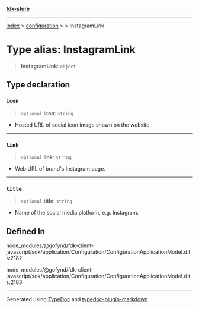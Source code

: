 [**fdk-store**](../../../README.md)
***

[Index](../../../API.md) > [configuration](../../README.md) > [<internal>](../README.md) > InstagramLink

# Type alias: InstagramLink

> **InstagramLink**: `object`

## Type declaration

### `icon`

> `optional` **icon**: `string`

- Hosted URL of social icon image shown on the website.

***

### `link`

> `optional` **link**: `string`

- Web URL of brand's Instagram page.

***

### `title`

> `optional` **title**: `string`

- Name of the social media platform, e.g. Instagram.

## Defined In

node\_modules/@gofynd/fdk-client-javascript/sdk/application/Configuration/ConfigurationApplicationModel.d.ts:2182

node\_modules/@gofynd/fdk-client-javascript/sdk/application/Configuration/ConfigurationApplicationModel.d.ts:2183

***
Generated using [TypeDoc](https://typedoc.org/) and [typedoc-plugin-markdown](https://www.npmjs.com/package/typedoc-plugin-markdown)
